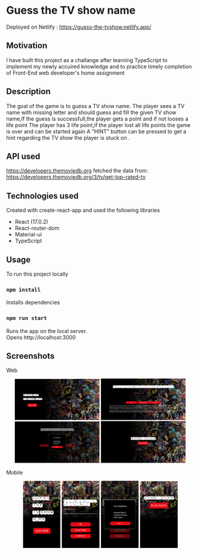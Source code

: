 # Guess the TV show name

Deployed on Netlify : https://guess-the-tvshow.netlify.app/

## Motivation

I have built this project as a challange after learning TypeScript to implement my newly accuired knowledge and to practice timely completion of Front-End web developer's home assignment

## Description

The goal of the game is to guess a TV show name.
The player sees a TV name with missing letter and should guess and fill the given TV show name,If the guess is successfull,the player gets a point and if not looses a life point
The player has 3 life point,if the player lost all life points the game is over and can be started again
A "HINT" button can be pressed to get a hint regarding the TV show the player is stuck on
.

## API used

https://developers.themoviedb.org
fetched the data from:
https://developers.themoviedb.org/3/tv/get-top-rated-tv

## Technologies used

Created with create-react-app and used the following libraries

- React (17.0.2)
- React-router-dom
- Material-ui
- TypeScript

## Usage

To run this project locally

### `npm install`

Installs dependencies

### `npm run start`

Runs the app on the local server.<br>
Opens http://localhost:3000

## Screenshots

Web

<p align="center">  
      <img alt="home" src="/public/screenshots/home-web.PNG" width="45%">
      <img alt="gameplay" src="public/screenshots/gameplay-web.PNG" width="45%">
      <img alt="popup" src="public/screenshots/popup-web.PNG" width="45%">
      <img alt="gameover" src="public/screenshots/gameover-web.PNG" width="45%">
</p>
Mobile
<p align="center">  
      <img alt="mobilehome" src="public/screenshots/home-mobile.PNG" width="20%">
      <img alt="mobilegameplay" src="public/screenshots/gameplay-mobile.PNG" width="20%">
      <img alt="mobilepopup" src="public/screenshots/popup-mobile.PNG" width="20%">
      <img alt="mobilegameover" src="public/screenshots/gameover-mobile.PNG" width="20%">
</p>
